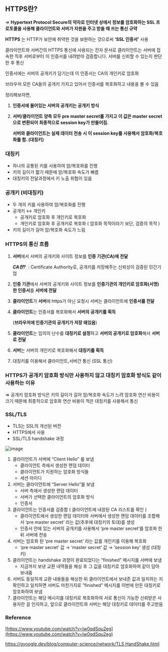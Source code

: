 ## HTTPS란?

⇒ **Hypertext Protocol Secure의 약자로 인터넷 상에서 정보를 암호화하는 SSL 프로토콜을 사용해 클라이언트와 서버가 자원을 주고 받을 때 쓰는 통신 규약**

**HTTPS** 는 HTTP가 보안에 취약한 것을 보완하는 것으로써 **‘SSL 인증서’** 사용

클라이언트와 서버간의 HTTPS 통신에 사용되는 전자 문서로 클라이언트는 서버에 접속한 직후 서버로부터 이 인증서를 내려받아 검증합니다. 서버를 신뢰할 수 있는지 판단한 후 통신 

인증서에는 서버의 공개키가 담기는데 이 인증서는 CA의 개인키로 암호화

브라우저 모든 CA들의 공개키 가지고 있어서 인증서를 복호화하고 내용을 볼 수 있음

정리해보자면,

1. **인증서에 들어있는 서버의 공개키는 공개키 방식**

2. **서버/클라이언트 양측 모두 pre master secret를 가지고 이 값은 master secret으로 변환되어 최종적으로 session key가 만들어짐.**
 
    **서버와 클라이언트는 실제 데이터 전송 시 이 session key를 사용해서 암호화/복호화를 함. (대칭키)**

### 대칭키

- 하나의 공통된 키를 사용하여 암/복호화를 진행
- 키의 길이가 짧기 때문에 암/복호화 속도가 빠름
- 대칭키의 전달과정에서 키 노출 위험이 있음

### 공개키 (비대칭키)

- 두 개의 키를 사용하여 암/복호화를 진행
- 공개키 ↔ 개인키
    - 공개키로 암호화 후 개인키로 복호화
    - 개인키로 암호화 후 공개키로 복호화 ( 암호화 목적이라기 보단, 검증의 목적 )
- 키의 길이가 길어 암/복호화 속도가 느림

### HTTPS의 통신 흐름

1. **서버**에서 서버의 공개키와 사이트 정보를 **인증 기관(CA)에 전달**
    
    ***CA란?*** 
     : Certificate Authority로, 공개키를 저장해주는 신뢰성이 검증된 민간기업
    
2. **인증 기관**에서 서버의 공개키와 사이트 정보를 **인증기관의 개인키로 암호화(서명) 한 인증서**를 **서버에 전달**
3. **클라이언트**가 **서버**에 https가 아닌 요청시 서버는 클라이언트에 **인증서를 전달**
4. **클라이언트**는 인증서를 복호화해서 **서버의 공개키를 획득**
    
    (**브라우저에 인증기관의 공개키가 저장 돼있음**)
    
5. **클라이언트**는 임의의 난수를 **대칭키로 설정**하고 **서버의 공개키로 암호화**해서 **서버로 전달**
6. **서버**는 서버의 개인키로 복호화해서 **대칭키를 획득**
7. 대칭키를 이용해서 클라이언트,서버간 통신 (SSL 통신)

### HTTPS가 공개키 암호화 방식만 사용하지 않고 대칭키 암호화 방식도 같이 사용하는 이유

⇒ 공개키 암호화 방식은 키의 길이가 길어 암/복호화 속도가 느려 암호화 연산 비용이 크기 때문에 최종적으로 암호화 연산 비용이 적은 대칭키를 사용해서 통신

### SSL/TLS

- TLS는 SSL의 개선된 버전
- HTTPS에서 사용
- SSL/TLS handshake 과정

![image](https://user-images.githubusercontent.com/77667212/226186177-a76ca44b-e579-4c2e-a23b-ae9be9c0b424.png)


1. 클라이언트가 서버에 “Client Hello” 를 보냄
    - 클라이언트 측에서 생성한 랜덤 데이터
    - 클라이언트가 지원하는 암호화 방식들
    - 세션 아이디
2. 서버는 클라이언트에 “Server Hello”를 보냄
    - 서버 측에서 생성한 랜덤 데이터
    - 서버가 선택한 클라이언트의 암호화 방식
    - 인증서
3. 클라이언트는 인증서를 검증함 ( 클라이언트에 내장된 CA 리스트를 확인 )
    - 클라이언트에서 생성한 랜덤 데이터와 서버에서 생성한 랜덤 데이터를 조합해서 ‘pre master secret’ 라는 값(추후에 대칭키의 토대)를 생성
    - 인증서 안에 있는 서버의 공개키를 사용해서  ‘pre master secret’를 암호화 한 뒤 서버에 전송
4. 서버는 암호화 된 ‘pre master secret’ 라는 값를 개인키를 이용해 복호화 
    - ‘pre master secret’ 값 → ‘master secret’ 값 → ‘session key’ 생성 (대칭키)
5. 클라이언트는 handshake 과정이 완료되었다는 ”finished” 메시지를 서버에 보냄
    - 지금까지 보낸 교환 내역들을 해싱 후 그 값을 대칭키로 암호화하여 같이 담아 보내줌
6. 서버도 동일하게 교환 내용들을 해싱한 뒤 클라이언트에서 보내준 값과 일치하는 지 확인하고 일치하면 서버도 마찬가지로 ”finished” 메시지를 이번에 만든 대칭키로 암호화하여 보냄
7. 클라이언트는 해당 메시지를 대칭키로 복호화하여 서로 통신이 가능한 신뢰받은 사용자란 걸 인지하고, 앞으로 클라이언트와 서버는 해당 대칭키로 데이터를 주고받음

### Reference

[https://www.youtube.com/watch?v=lw0qdSqu2eg](https://www.youtube.com/watch?v=lw0qdSqu2eg)

[https://gyoogle.dev/blog/computer-science/network/TLS HandShake.html](https://gyoogle.dev/blog/computer-science/network/TLS%20HandShake.html)
